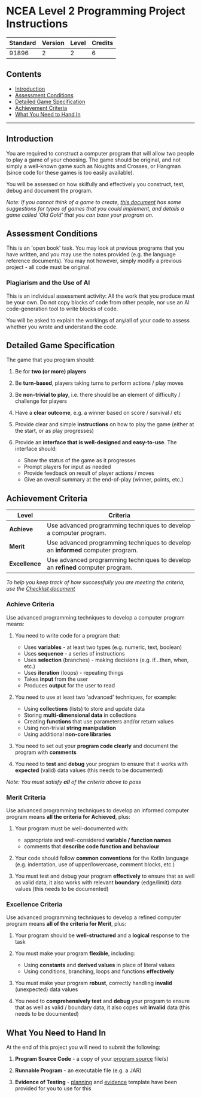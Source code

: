 # NCEA Level 2 Programming Project Instructions

| Standard | Version | Level | Credits |
|----------|---------|-------|---------|
| 91896    | 2       | 2     | 6       |

## Contents

- [Introduction](#introduction)
- [Assessment Conditions](#assessment-conditions)
- [Detailed Game Specification](#detailed-game-specification)
- [Achievement Criteria](#achievement-criteria)
- [What You Need to Hand In](#what-you-need-to-hand-in)


---

## Introduction

You are required to construct a computer program that will allow two people to play a game of your choosing. The game should be original, and not simply a well-known game such as Noughts and Crosses, or Hangman (since code for these games is too easily available).

You will be assessed on how skilfully and effectively you construct, test, debug and document the program.

*Note: If you cannot think of a game to create, [this document](ideas.md) has some suggestions for types of games that you could implement, and details a game called 'Old Gold' that you can base your program on.*


## Assessment Conditions

This is an 'open book' task. You may look at previous programs that you have written, and you may use the notes provided (e.g. the language reference documents). You may not however, simply modify a previous project - all code must be original.

### Plagiarism and the Use of AI

This is an individual assessment activity: All the work that you produce must be your own. Do not copy blocks of code from other people, nor use an AI code-generation tool to write blocks of code.

You will be asked to explain the workings of any/all of your code to assess whether you wrote and understand the code.

## Detailed Game Specification

The game that you program should:

1. Be for **two (or more) players**

2. Be **turn-based**, players taking turns to perform actions / play moves

3. Be **non-trivial to play**, i.e. there should be an element of difficulty / challenge for players

4. Have a **clear outcome**, e.g. a winner based on score / survival / etc 

5. Provide clear and simple **instructions** on how to play the game (either at the start, or as play progresses)

6. Provide an **interface that is well-designed and easy-to-use**. The interface should:
   - Show the status of the game as it progresses
   - Prompt players for input as needed 
   - Provide feedback on result of player actions / moves 
   - Give an overall summary at the end-of-play (winner, points, etc.)


## Achievement Criteria

| Level          | Criteria                                                                         |
|----------------|----------------------------------------------------------------------------------|
| **Achieve**    | Use advanced programming techniques to develop a computer program.               |
| **Merit**      | Use advanced programming techniques to develop an **informed** computer program. |
| **Excellence** | Use advanced programming techniques to develop an **refined** computer program.  |

*To help you keep track of how successfully you are meeting the criteria, use the [Checklist document](checklist.md)*

### Achieve Criteria

Use advanced programming techniques to develop a computer program means:

1. You need to write code for a program that:
   - Uses **variables** - at least two types (e.g. numeric, text, boolean)
   - Uses **sequence** - a series of instructions
   - Uses **selection** (branches) - making decisions (e.g. if...then, when, etc.)
   - Uses **iteration** (loops) - repeating things
   - Takes **input** from the user 
   - Produces **output** for the user to read

2. You need to use at least two 'advanced' techniques, for example:
   - Using **collections** (lists) to store and update data
   - Storing **multi-dimensional data** in collections
   - Creating **functions** that use parameters and/or return values
   - Using non-trivial **string manipulation**
   - Using additional **non-core libraries** 

3. You need to set out your **program code clearly** and document the program with **comments** 

4. You need to **test** and **debug** your program to ensure that it works with **expected** (valid) data values (this needs to be documented)

*Note: You must satisfy **all** of the criteria above to pass*

### Merit Criteria

Use advanced programming techniques to develop an informed computer program means **all the criteria for Achieved**, plus:

1. Your program must be well-documented with:
   - appropriate and well-considered **variable / function names**
   - comments that **describe code function and behaviour**

2. Your code should follow **common conventions** for the Kotlin language (e.g. indentation, use of upper/lowercase, comment blocks, etc.)

3. You must test and debug your program **effectively** to ensure that as well as valid data, it also works with relevant **boundary** (edge/limit) data values (this needs to be documented)

### Excellence Criteria

Use advanced programming techniques to develop a refined computer program means **all of the criteria for Merit**, plus:

1. Your program should be **well-structured** and a **logical** response to the task

2. You must make your program **flexible**, including:
   - Using **constants** and **derived values** in place of literal values
   - Using conditions, branching, loops and functions **effectively**

3. You must make your program **robust**, correctly handling **invalid** (unexpected) data values

4. You need to **comprehensively test** and **debug** your program to ensure that as well as valid / boundary data, it also copes wit **invalid** data (this needs to be documented)


## What You Need to Hand In

At the end of this project you will need to submit the following:

1. **Program Source Code** - a copy of your [program source](../src) file(s)

2. **Runnable Program** - an executable file (e.g. a JAR)

3. **Evidence of Testing** - [planning](test-plan.md) and [evidence](test-results.md) template have been provided for you to use for this
